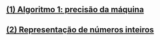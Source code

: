 ## [(1) Algoritmo 1: precisão da máquina](./precisao-da-maquina)
## [(2) Representação de números inteiros](./representacao-de-numeros-inteiros)